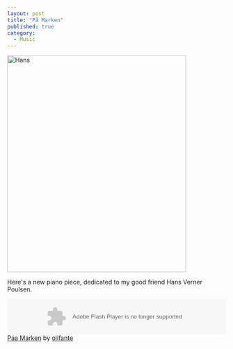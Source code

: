 ```yaml
---
layout: post
title: "På Marken"
published: true
category:
  - Music
---
```

<p>
<a href="http://www.flickr.com/photos/olifante/2785008132/" title="Hans by Olifante, on Flickr"><img src="http://farm4.static.flickr.com/3230/2785008132_d124e960c8.jpg" width="411" height="500" alt="Hans"></a>
</p>

<p>
Here's a new piano piece, dedicated to my good friend Hans Verner Poulsen.
</p>

<p>
<object height="81" width="100%"> <param name="movie" value="http://player.soundcloud.com/player.swf?url=http%3A%2F%2Fapi.soundcloud.com%2Ftracks%2F18508886"></param> <param name="allowscriptaccess" value="always"></param> <embed allowscriptaccess="always" height="81" src="http://player.soundcloud.com/player.swf?url=http%3A%2F%2Fapi.soundcloud.com%2Ftracks%2F18508886" type="application/x-shockwave-flash" width="100%"></embed> </object>  <span><a href="http://soundcloud.com/olifante/paa-marken">Paa Marken</a> by <a href="http://soundcloud.com/olifante">olifante</a></span> 
</p>



